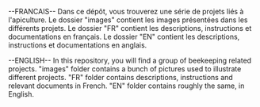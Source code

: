 --FRANCAIS--
Dans ce dépôt, vous trouverez une série de projets liés à l'apiculture.
Le dossier "images" contient les images présentées dans les différents projets.
Le dossier "FR" contient les descriptions, instructions et documentations en français.
Le dossier "EN" contient les descriptions, instructions et documentations en anglais.

--ENGLISH--
In this repository, you will find a group of beekeeping related projects.
"images" folder contains a bunch of pictures used to illustrate different projects.
"FR" folder contains descriptions, instructions and relevant documents in French.
"EN" folder contains roughly the same, in English.
